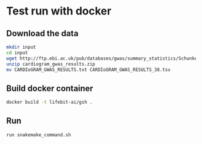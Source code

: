# Test run with docker 

## Download the data

```bash
mkdir input
cd input
wget http://ftp.ebi.ac.uk/pub/databases/gwas/summary_statistics/SchunkertH_21378990_GCST000998/cardiogram_gwas_results.zip
unzip cardiogram_gwas_results.zip
mv CARDIoGRAM_GWAS_RESULTS.txt CARDIoGRAM_GWAS_RESULTS_38.tsv
```

## Build docker container 

```bash
docker build -t lifebit-ai/gsh .
```

## Run 

```bash
run snakemake_command.sh
```